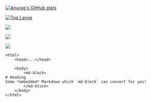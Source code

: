 [](https://gist.github.com/juniac/ed1884a2b2e71a4116d53d0b84fa3a3b) 

[](https://dashboardpack.com/live-demo-preview/?livedemo=357190) 


[![Anurag's GitHub stats](https://github-readme-stats.vercel.app/api?username=AfgunIsGun&count_private=true)](https://github.com/anuraghazra/github-readme-stats)

[![Top Langs](https://github-readme-stats.vercel.app/api/top-langs/?username=AfgunIsGun&langs_count=10&count_private=true)](https://github.com/anuraghazra/github-readme-stats)


![](http://test-five-lyart-22.vercel.app/api/cards/productive-time?username=AfgunIsGun&theme=2077&utcOffset=8)

![](http://test-five-lyart-22.vercel.app/api/cards/profile-details?username=AfgunIsGun&theme=2077)

![](https://komarev.com/ghpvc/?username=AfgunIsGun&color=red&label=Total+Logins)


```
<html>
    <head>...</head>
 
    <body>
        <md-block>
# Heading
Some *embedded* Markdown which `md-block` can convert for you!
        </md-block>
    </body>
</html>
```
